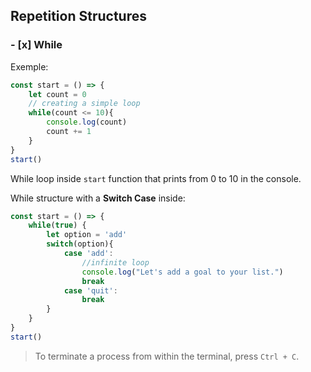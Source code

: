 ## Repetition Structures

### - [x] While
Exemple:
```js
const start = () => {
    let count = 0
    // creating a simple loop
    while(count <= 10){
        console.log(count)
        count += 1
    }
}
start()
```
While loop inside `start` function that prints from 0 to 10 in the console.

While structure with a **Switch Case** inside:
```js
const start = () => {
    while(true) {
        let option = 'add'
        switch(option){
            case 'add':
                //infinite loop
                console.log("Let's add a goal to your list.")
                break
            case 'quit':
                break
        }
    }
}
start()
```

> To terminate a process from within the terminal, press `Ctrl + C`.

